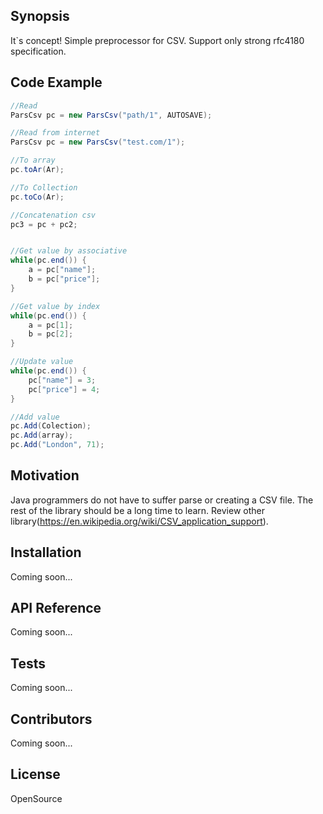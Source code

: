 ## Synopsis

It`s concept! 
Simple preprocessor for CSV.
Support only strong rfc4180 specification.

## Code Example

```java
//Read
ParsCsv pc = new ParsCsv("path/1", AUTOSAVE);

//Read from internet
ParsCsv pc = new ParsCsv("test.com/1");

//To array
pc.toAr(Ar);

//To Collection
pc.toCo(Ar);

//Concatenation csv
pc3 = pc + pc2;


//Get value by associative
while(pc.end()) {
    a = pc["name"];
    b = pc["price"];
}

//Get value by index
while(pc.end()) {
    a = pc[1];
    b = pc[2];
}

//Update value
while(pc.end()) {
    pc["name"] = 3;
    pc["price"] = 4;
}

//Add value
pc.Add(Colection);
pc.Add(array);
pc.Add("London", 71);
```
    
## Motivation

Java programmers do not have to suffer parse or creating a CSV file.
The rest of the library should be a long time to learn.
Review other library(https://en.wikipedia.org/wiki/CSV_application_support).

## Installation

Coming soon...

## API Reference

Coming soon...

## Tests

Coming soon...

## Contributors

Coming soon...

## License

OpenSource




